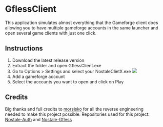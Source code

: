 # GflessClient
This application simulates almost everything that the Gameforge client does allowing you to have multiple gameforge accounts in the same launcher and open several game clients with just one click.

## Instructions
1. Download the latest release version
2. Extract the folder and open GflessClient.exe
3. Go to Options > Settings and select your NostaleClietX.exe 
![](https://media.discordapp.net/attachments/739413308192325633/898542366753951764/unknown.png)
4. Add a gameforge account
5. Select the accounts you want to open and click on Play

## Credits
Big thanks and full credits to [morsisko](https://github.com/morsisko) for all the reverse engineering needed to make this project possible.
Repositories used for this project: [Nostale-Auth](https://github.com/morsisko/NosTale-Auth) and [Nostale-Gfless](https://github.com/morsisko/NosTale-Gfless)
